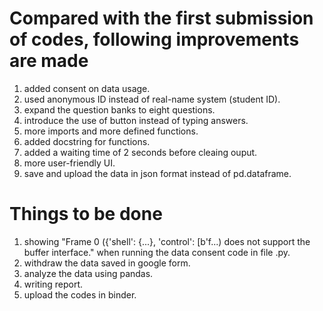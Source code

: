 # Compared with the first submission of codes, following improvements are made
1. added consent on data usage.
2. used anonymous ID instead of real-name system (student ID).
3. expand the question banks to eight questions.
4. introduce the use of button instead of typing answers.
5. more imports and more defined functions.
6. added docstring for functions. 
7. added a waiting time of 2 seconds before cleaing ouput.
8. more user-friendly UI.
9. save and upload the data in json format instead of pd.dataframe.

# Things to be done
1. showing  "Frame 0 ({'shell': {...}, 'control': [b'f...) does not support the buffer interface." when running the data consent code in file .py.
2. withdraw the data saved in google form.
3. analyze the data using pandas.
4. writing report.
5. upload the codes in binder.
